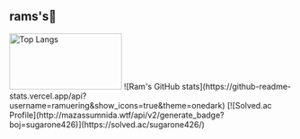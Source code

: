 
## rams's🐣

<img src="(https://github-readme-stats.vercel.app/api/top-langs/?username=ramuering&layout=compact&theme=onedark)" alt="Top Langs" width="200" height="100"/>
![Ram's GitHub stats](https://github-readme-stats.vercel.app/api?username=ramuering&show_icons=true&theme=onedark)
[![Solved.ac Profile](http://mazassumnida.wtf/api/v2/generate_badge?boj=sugarone426)](https://solved.ac/sugarone426/)

